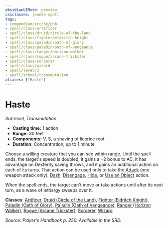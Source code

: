 ```yaml
---
obsidianUIMode: preview
cssclasses: json5e-spell
tags:
- compendium/src/5e/phb
- spell/class/artificer
- spell/class/druid/circle-of-the-land
- spell/class/fighter/eldritch-knight
- spell/class/paladin/oath-of-glory
- spell/class/paladin/oath-of-vengeance
- spell/class/ranger/horizon-walker
- spell/class/rogue/arcane-trickster
- spell/class/sorcerer
- spell/class/wizard
- spell/level/3
- spell/school/transmutation
aliases: ["Haste"]
---
```

# Haste
*3rd-level, Transmutation*  

- **Casting time:** 1 action
- **Range:** 30 feet
- **Components:** V, S, a shaving of licorice root
- **Duration:** Concentration, up to 1 minute

Choose a willing creature that you can see within range. Until the spell ends, the target's speed is doubled, it gains a +2 bonus to AC, it has advantage on Dexterity saving throws, and it gains an additional action on each of its turns. That action can be used only to take the [Attack](/compendium/rules/actions.md#Attack) (one weapon attack only), [Dash](/compendium/rules/actions.md#Dash), [Disengage](/compendium/rules/actions.md#Disengage), [Hide](/compendium/rules/actions.md#Hide), or [Use an Object](/compendium/rules/actions.md#Use%20an%20Object) action.

When the spell ends, the target can't move or take actions until after its next turn, as a wave of lethargy sweeps over it.

**Classes**: [Artificer](/compendium/classes/artificer-tce.md), [Druid (Circle of the Land)](/compendium/classes/druid-circle-of-the-land.md), [Fighter (Eldritch Knight)](/compendium/classes/fighter-eldritch-knight.md), [Paladin (Oath of Glory)](/compendium/classes/paladin-oath-of-glory-tce.md), [Paladin (Oath of Vengeance)](/compendium/classes/paladin-oath-of-vengeance.md), [Ranger (Horizon Walker)](/compendium/classes/ranger-horizon-walker-xge.md), [Rogue (Arcane Trickster)](/compendium/classes/rogue-arcane-trickster.md), [Sorcerer](/compendium/classes/sorcerer.md), [Wizard](/compendium/classes/wizard.md)

*Source: Player's Handbook p. 250. Available in the SRD.*